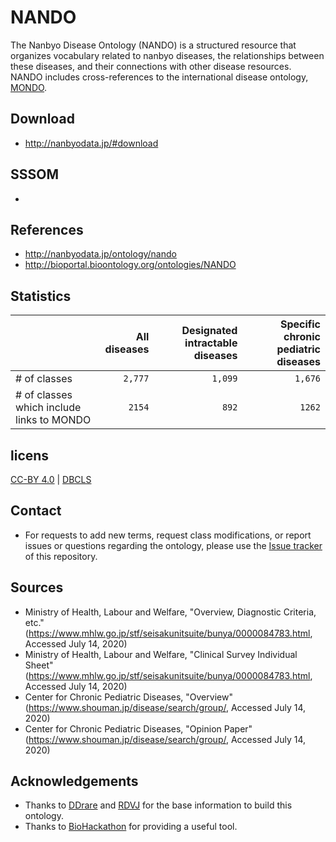 # NANDO 
The Nanbyo Disease Ontology (NANDO) is a structured resource that organizes vocabulary related to nanbyo diseases, the relationships between these diseases, and their connections with other disease resources. NANDO includes cross-references to the international disease ontology, <a href="https://github.com/monarch-initiative/mondo">MONDO</a>.


## Download
- http://nanbyodata.jp/#download


## SSSOM
- 


## References
- http://nanbyodata.jp/ontology/nando
- http://bioportal.bioontology.org/ontologies/NANDO


## Statistics
|| All diseases | Designated intractable diseases | Specific chronic pediatric diseases |
| --- | ---: | ---: | ---: |
| # of classes | `2,777` | `1,099` | `1,676` |
| # of classes which include links to MONDO | `2154` | `892` | `1262` |


## licens
<a href="https://creativecommons.org/licenses/by/4.0/deed.ja">CC-BY 4.0</a> | <a href="http://dbcls.rois.ac.jp">DBCLS</a>


## Contact
- For requests to add new terms, request class modifications, or report issues or questions regarding the ontology, please use the [Issue tracker](https://github.com/aidrd/nando/issues) of this repository.

  
## Sources
- Ministry of Health, Labour and Welfare, "Overview, Diagnostic Criteria, etc." (https://www.mhlw.go.jp/stf/seisakunitsuite/bunya/0000084783.html, Accessed July 14, 2020)
- Ministry of Health, Labour and Welfare, "Clinical Survey Individual Sheet" (https://www.mhlw.go.jp/stf/seisakunitsuite/bunya/0000084783.html, Accessed July 14, 2020)
- Center for Chronic Pediatric Diseases, "Overview" (https://www.shouman.jp/disease/search/group/, Accessed July 14, 2020)
- Center for Chronic Pediatric Diseases, "Opinion Paper" (https://www.shouman.jp/disease/search/group/, Accessed July 14, 2020)


## Acknowledgements
- Thanks to <a href="https://ddrare.nibiohn.go.jp/">DDrare</a> and <a href="https://metadb.riken.jp/metadb/ontology/RDVJ">RDVJ</a> for the base information to build this ontology.
- Thanks to <a href="http://biohackathon.org/">BioHackathon</a> for providing a useful tool.

